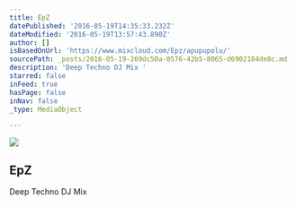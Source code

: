 ```yaml
---
title: EpZ
datePublished: '2016-05-19T14:35:33.232Z'
dateModified: '2016-05-19T13:57:43.890Z'
author: []
isBasedOnUrl: 'https://www.mixcloud.com/Epz/apupupolu/'
sourcePath: _posts/2016-05-19-269dc50a-8576-42b5-8065-d6902184de8c.md
description: 'Deep Techno DJ Mix '
starred: false
inFeed: true
hasPage: false
inNav: false
_type: MediaObject

---
```

<article style=""><img src="https://the-grid-user-content.s3-us-west-2.amazonaws.com/8541ca65-f6b7-49d8-9fbc-a7a672fda42a.jpg" /><h1>EpZ</h1><p>Deep Techno DJ Mix </p></article>